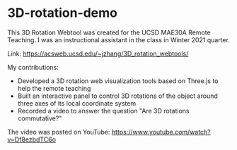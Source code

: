 # 3D-rotation-demo

This 3D Rotation Webtool was created for the UCSD MAE30A Remote Teaching. I was an instructional assistant in the class in Winter 2021 quarter.

Link: https://acsweb.ucsd.edu/~jzhang/3D_rotation_webtools/

My contributions:
- Developed a 3D rotation web visualization tools based on Three.js to help the remote teaching
- Built an interactive panel to control 3D rotations of the object around three axes of its local coordinate system
- Recorded a video to answer the question "Are 3D rotations commutative?" 

The video was posted on YouTube: https://www.youtube.com/watch?v=Df8ezbdTC6o
